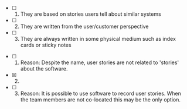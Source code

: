 <panel header="Q: Which of these are true about user stories? :one:">
<question>

- [ ] 1. They are based on stories users tell about similar systems
- [ ] 2. They are written from the user/customer perspective
- [ ] 3. They are always written in some physical medium such as index cards or sticky notes
 

<div slot="answer">

- [ ] 1. Reason: Despite the name, user stories are not related to 'stories' about the software.
- [x] 2.
- [ ] 3. Reason: It is possible to use software to record user stories. When the team members are not co-located this may be the only option.
 
</div>
</question>
</panel>
